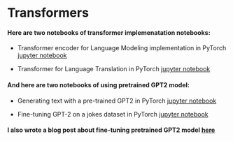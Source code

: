 # Transformers

#### Here are two notebooks of transformer implemenatation notebooks:

- Transformer encoder for Language Modeling implementation in PyTorch [jupyter notebook](https://github.com/mf1024/Transformers/blob/master/Transformer%20Encoder%20for%20Language%20Modeling.ipynb)

- Transformer for Language Translation in PyTorch [jupyter notebook](https://github.com/mf1024/Transformers/blob/master/Transformer.ipynb)


#### And here are two notebooks of using pretrained GPT2 model:

- Generating text with a pre-trained GPT2 in PyTorch [jupyter notebook](https://github.com/mf1024/Transformers/blob/master/Generating%20text%20with%20a%20pre-trained%20GPT2%20model.ipynb)

- Fine-tuning GPT-2 on a jokes dataset in PyTorch [jupyter notebook](https://github.com/mf1024/Transformers/blob/master/Fine-tuning%20GPT2-medium%20in%20PyTorch.ipynb)


#### I also wrote a blog post about fine-tuning pretrained GPT2 model [here](https://mf1024.github.io/2019/11/12/Fun-With-GPT-2_/)
